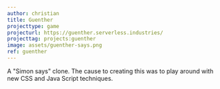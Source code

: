 ```yaml
---
author: christian
title: Guenther
projecttype: game
projecturl: https://guenther.serverless.industries/
projecttag: projects:guenther
image: assets/guenther-says.png
ref: guenther
---
```


A "Simon says" clone. The cause to creating this was to play around with
new CSS and Java Script techniques.
